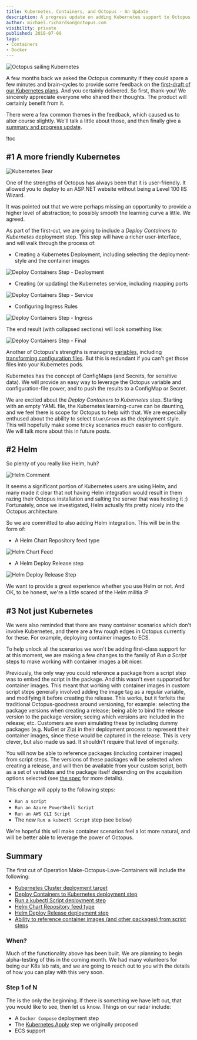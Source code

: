 ```yaml
---
title: Kubernetes, Containers, and Octopus - An Update 
description: A progress update on adding Kubernetes support to Octopus  
author: michael.richardson@octopus.com
visibility: private
published: 2018-07-09
tags:
- Containers
- Docker
---
```


![Octopus sailing Kubernetes](blogimage-kubernetes-containers-update.png "width=500")

A few months back we asked the Octopus community if they could spare a few minutes and brain-cycles to provide some feedback on the [first-draft of our Kubernetes plans](https://octopus.com/blog/kubernetes-rfc).  And you certainly delivered.  So first, thank-you!  We sincerely appreciate everyone who shared their thoughts.  The product will certainly benefit from it. 

There were a few common themes in the feedback, which caused us to alter course slightly.  We'll talk a little about those, and then finally give a [summary and progress update](#summary).

!toc

## #1 A more friendly Kubernetes

![Kubernetes Bear](k8s-bear.png)

One of the strengths of Octopus has always been that it is user-friendly.  It allowed you to deploy to an ASP.NET website without being a Level 100 IIS Wizard. 

It was pointed out that we were perhaps missing an opportunity to provide a higher level of abstraction; to possibly smooth the learning curve a little. We agreed. 

As part of the first-cut, we are going to include a _Deploy Containers to Kubernetes_ deployment step.  This step will have a richer user-interface, and will walk through the process of:  

- Creating a Kubernetes Deployment, including selecting the deployment-style and the container images 

![Deploy Containers Step - Deployment](deploy-containers-deployment.png "width=500")

- Creating (or updating) the Kubernetes service, including mapping ports

![Deploy Containers Step - Service](deploy-containers-service.png "width=500")

- Configuring Ingress Rules

![Deploy Containers Step - Ingress](deploy-containers-ingress.png "width=500")

The end result (with collapsed sections) will look something like:

![Deploy Containers Step - Final](k8s-deploy-containers-step.png "width=500")

Another of Octopus's strengths is managing [variables](https://octopus.com/docs/deployment-process/variables), including [transforming configuration files](https://octopus.com/docs/deployment-process/configuration-features).  But this is redundant if you can't get those files into your Kubernetes pods.

Kubernetes has the concept of ConfigMaps (and Secrets, for sensitive data).  We will provide an easy way to leverage the Octopus variable and configuration-file power, and to push the results to a ConfigMap or Secret.  

We are excited about the _Deploy Containers to Kubernetes_ step.  Starting with an empty YAML file, the Kubernetes learning-curve can be daunting, and we feel there is scope for Octopus to help with that. 
We are especially enthused about the ability to select `Blue\Green` as the deployment style.  This will hopefully make some tricky scenarios much easier to configure.  We will talk more about this in future posts. 

## #2 Helm 

So plenty of you really like Helm, huh?  

![Helm Comment](helm-comment.png)

It seems a significant portion of Kubernetes users are using Helm, and many made it clear that not having Helm integration would result in them razing their Octopus installation and salting the server that was hosting it ;)  Fortunately, once we investigated, Helm actually fits pretty nicely into the Octopus architecture. 

So we are committed to also adding Helm integration. This will be in the form of:

- A Helm Chart Repository feed type

![Helm Chart Feed](helm-chart-repository-feed-type.png "width=500")

- A Helm Deploy Release step 

![Helm Deploy Release Step](helm-deploy-release-step.png "width=500")

We want to provide a great experience whether you use Helm or not. And OK, to be honest, we're a little scared of the Helm militia :P   

## #3 Not just Kubernetes

We were also reminded that there are many container scenarios which don't involve Kubernetes, and there are a few rough edges in Octopus currently for these. For example, deploying container images to ECS. 

To help unlock all the scenarios we won't be adding first-class support for at this moment, we are making a few changes to the family of _Run a Script_ steps to make working with container images a bit nicer. 

Previously, the only way you could reference a package from a script step was to embed the script in the package.  And this wasn't even supported for container images. This meant that working with container images in custom script steps generally involved adding the image tag as a regular variable, and modifying it before creating the release. This works, but it forfeits the traditional Octopus-goodness around versioning, for example: selecting the package versions when creating a release; being able to bind the release version to the package version; seeing which versions are included in the release; etc. Customers are even simulating these by including dummy packages (e.g. NuGet or Zip) in their deployment process to represent their container images, since these would be captured in the release. This is very clever, but also made us sad. It shouldn't require that level of ingenuity. 

You will now be able to reference packages (including container images) from script steps. The versions of these packages will be selected when creating a release, and will then be available from your custom script, both as a set of variables and the package itself depending on the acquisition options selected (see [the spec](https://github.com/OctopusDeploy/Specs/blob/master/Script-Step-Packages/index.md) for more details). 

This change will apply to the following steps:
- `Run a script` 
- `Run an Azure PowerShell Script` 
- `Run an AWS CLI Script` 
- The new `Run a kubectl Script` step (see below)

We're hopeful this will make container scenarios feel a lot more natural, and will be better able to leverage the power of Octopus. 

## Summary

The first cut of Operation Make-Octopus-Love-Containers will include the following:

- [Kubernetes Cluster deployment target](https://github.com/OctopusDeploy/Specs/blob/master/Kubernetes/index.md#kubernetes-cluster-target)
- [Deploy Containers to Kubernetes deployment step](https://github.com/OctopusDeploy/Specs/blob/master/Kubernetes/index.md#deploy-containers-to-kubernetes-step) 
- [Run a kubectl Script deployment step](https://github.com/OctopusDeploy/Specs/blob/master/Kubernetes/index.md#run-a-kubernetes-script-step) 
- [Helm Chart Repository feed type](https://github.com/OctopusDeploy/Specs/blob/master/Kubernetes/helm.md#helm-chart-feed)
- [Helm Deploy Release deployment step](https://github.com/OctopusDeploy/Specs/blob/master/Kubernetes/helm.md#helm-deploy-release-step)
- [Ability to reference container images (and other packages) from script steps](https://github.com/OctopusDeploy/Specs/blob/master/Script-Step-Packages/index.md)

### When?

Much of the functionality above has been built. We are planning to begin alpha-testing of this in the coming month.  We had many volunteers for being our K8s lab rats, and we are going to reach out to you with the details of how you can play with this very soon.  

### Step 1 of N 

The is the only the beginning.  If there is something we have left out, that you would like to see, then let us know. Things on our radar include:

- A `Docker Compose` deployment step
- The [Kubernetes Apply](https://github.com/OctopusDeploy/Specs/blob/master/Kubernetes/index.md#apply-a-kubernetes-template-step) step we originally proposed 
- ECS support 

